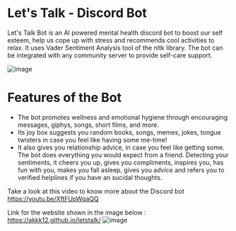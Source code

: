 # Let's Talk - Discord Bot
Let's Talk Bot is an AI powered mental health discord bot to boost our self esteem, help us cope up with stress and recommends cool activities to relax. It uses Vader Sentiment Analysis tool of the nltk library. 
The bot can be integrated with any community server to provide self-care support. 

![image](https://user-images.githubusercontent.com/69391607/122519330-f953ef80-d02f-11eb-8639-984a9e546b34.png)

# Features of the Bot
* The bot promotes wellness and emotional hygiene through encouraging messages, giphys, songs, short films, and more. 
* Its joy box suggests you random books, songs, memes, jokes, tongue twisters in case you feel like having some me-time! 
* It also gives you relationship advice, in case you feel like getting some. 
The bot does everything you would expect from a friend. Detecting your sentiments, it cheers you up, gives you compliments, inspires you, has fun with you, makes you fall asleep, gives you advice and refers you to verified helplines if you have an sucidal thoughts.

Take a look at this video to know more about the Discord bot
https://youtu.be/XftFUpWqaQQ



Link for the website shown in the image below : https://akkk12.github.io/letstalk/
![image](https://user-images.githubusercontent.com/69391607/122519278-e8a37980-d02f-11eb-9341-651c21de3ae4.png)






